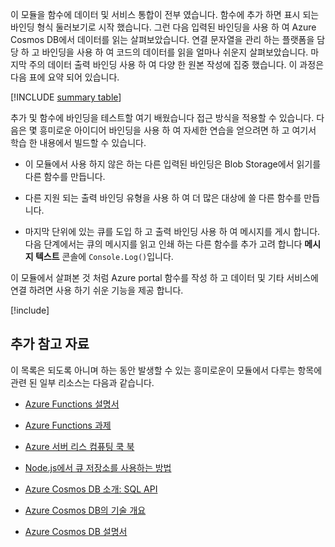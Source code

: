이 모듈을 함수에 데이터 및 서비스 통합이 전부 였습니다. 함수에 추가 하면 표시 되는 바인딩 형식 둘러보기로 시작 했습니다. 그런 다음 입력된 바인딩을 사용 하 여 Azure Cosmos DB에서 데이터를 읽는 살펴보았습니다. 연결 문자열을 관리 하는 플랫폼을 담당 하 고 바인딩을 사용 하 여 코드의 데이터를 읽을 얼마나 쉬운지 살펴보았습니다. 마지막 주의 데이터 출력 바인딩 사용 하 여 다양 한 원본 작성에 집중 했습니다. 이 과정은 다음 표에 요약 되어 있습니다.

[!INCLUDE [summary table](./summary-table.md)]

추가 및 함수에 바인딩을 테스트할 여기 배웠습니다 접근 방식을 적용할 수 있습니다. 다음은 몇 흥미로운 아이디어 바인딩을 사용 하 여 자세한 연습을 얻으려면 하 고 여기서 학습 한 내용에서 빌드할 수 있습니다.

* 이 모듈에서 사용 하지 않은 하는 다른 입력된 바인딩은 Blob Storage에서 읽기를 다른 함수를 만듭니다.

* 다른 지원 되는 출력 바인딩 유형을 사용 하 여 더 많은 대상에 쓸 다른 함수를 만듭니다.

* 마지막 단위에 있는 큐를 도입 하 고 출력 바인딩 사용 하 여 메시지를 게시 합니다. 다음 단계에서는 큐의 메시지를 읽고 인쇄 하는 다른 함수를 추가 고려 합니다 **메시지 텍스트** 콘솔에 `Console.Log()`입니다.

이 모듈에서 살펴본 것 처럼 Azure portal 함수를 작성 하 고 데이터 및 기타 서비스에 연결 하려면 사용 하기 쉬운 기능을 제공 합니다.

[!include[](../../../includes/azure-sandbox-cleanup.md)]

## <a name="further-reading"></a>추가 참고 자료

이 목록은 되도록 아니며 하는 동안 발생할 수 있는 흥미로운이 모듈에서 다루는 항목에 관련 된 일부 리소스는 다음과 같습니다.

 * [Azure Functions 설명서](https://docs.microsoft.com/azure/azure-functions/)

* [Azure Functions 과제](https://aka.ms/afc)

* [Azure 서버 리스 컴퓨팅 쿡 북](https://azure.microsoft.com/resources/azure-serverless-computing-cookbook/)

 * [Node.js에서 큐 저장소를 사용하는 방법](https://docs.microsoft.com/azure/storage/queues/storage-nodejs-how-to-use-queues)

 * [Azure Cosmos DB 소개: SQL API](https://docs.microsoft.com/azure/cosmos-db/sql-api-introduction)

* [Azure Cosmos DB의 기술 개요](https://azure.microsoft.com/blog/a-technical-overview-of-azure-cosmos-db/)

* [Azure Cosmos DB 설명서](https://docs.microsoft.com/azure/cosmos-db/)
